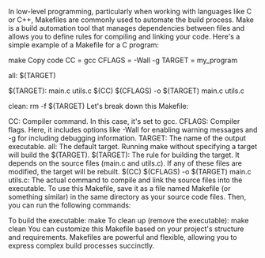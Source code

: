 In low-level programming, particularly when working with languages like C or C++, Makefiles are commonly used to automate the build process. Make is a build automation tool that manages dependencies between files and allows you to define rules for compiling and linking your code. Here's a simple example of a Makefile for a C program:

make
Copy code
CC = gcc
CFLAGS = -Wall -g
TARGET = my_program

all: $(TARGET)

$(TARGET): main.c utils.c
    $(CC) $(CFLAGS) -o $(TARGET) main.c utils.c

clean:
    rm -f $(TARGET)
Let's break down this Makefile:

CC: Compiler command. In this case, it's set to gcc.
CFLAGS: Compiler flags. Here, it includes options like -Wall for enabling warning messages and -g for including debugging information.
TARGET: The name of the output executable.
all: The default target. Running make without specifying a target will build the $(TARGET).
$(TARGET): The rule for building the target. It depends on the source files (main.c and utils.c). If any of these files are modified, the target will be rebuilt.
$(CC) $(CFLAGS) -o $(TARGET) main.c utils.c: The actual command to compile and link the source files into the executable.
To use this Makefile, save it as a file named Makefile (or something similar) in the same directory as your source code files. Then, you can run the following commands:

To build the executable: make
To clean up (remove the executable): make clean
You can customize this Makefile based on your project's structure and requirements. Makefiles are powerful and flexible, allowing you to express complex build processes succinctly.





